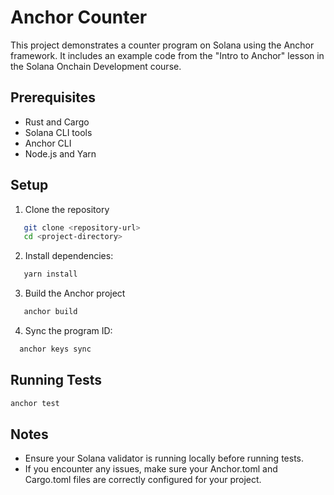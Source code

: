 # Anchor Counter

This project demonstrates a counter program on Solana using the Anchor framework. It includes an example code from the "Intro to Anchor" lesson in the Solana Onchain Development course.

## Prerequisites

- Rust and Cargo
- Solana CLI tools
- Anchor CLI
- Node.js and Yarn

## Setup

1. Clone the repository

```bash
   git clone <repository-url>
   cd <project-directory>
```

2. Install dependencies:

```bash
   yarn install
```

3. Build the Anchor project

```bash
   anchor build
```

4. Sync the program ID:

```bash
  anchor keys sync
```

## Running Tests

```bash
anchor test
```

## Notes

- Ensure your Solana validator is running locally before running tests.
- If you encounter any issues, make sure your Anchor.toml and Cargo.toml files are correctly configured for your project.
